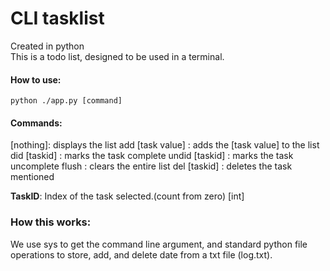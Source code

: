 # CLI tasklist
Created in python<br />
This is a todo list, designed to be used in a terminal.

#### How to use:

    python ./app.py [command]

#### Commands:
[nothing\]: displays the list
add [task value]  : adds the [task value] to the list
did [taskid]      : marks the task complete
undid [taskid]    : marks the task uncomplete
flush             : clears the entire list
del [taskid]      : deletes the task mentioned 
 
**TaskID**: Index of the task selected.(count from zero) [int]

### How this works:
We use sys to get the command line argument, and standard python file operations to store, add, and delete date from a txt file (log.txt).
